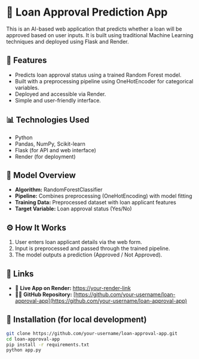 # 🏦 Loan Approval Prediction App

This is an AI-based web application that predicts whether a loan will be approved based on user inputs. It is built using traditional Machine Learning techniques and deployed using Flask and Render.

## 🚀 Features

- Predicts loan approval status using a trained Random Forest model.
- Built with a preprocessing pipeline using OneHotEncoder for categorical variables.
- Deployed and accessible via Render.
- Simple and user-friendly interface.

## 📊 Technologies Used

- Python
- Pandas, NumPy, Scikit-learn
- Flask (for API and web interface)
- Render (for deployment)

## 🧠 Model Overview

- **Algorithm:** RandomForestClassifier
- **Pipeline:** Combines preprocessing (OneHotEncoding) with model fitting
- **Training Data:** Preprocessed dataset with loan applicant features
- **Target Variable:** Loan approval status (Yes/No)

## ⚙️ How It Works

1. User enters loan applicant details via the web form.
2. Input is preprocessed and passed through the trained pipeline.
3. The model outputs a prediction (Approved / Not Approved).

## 📎 Links

- 🔗 **Live App on Render:** [https://your-render-link](https://your-render-link)
- 🧑‍💻 **GitHub Repository:** [https://github.com/your-username/loan-approval-app](https://github.com/your-username/loan-approval-app)

## 📝 Installation (for local development)

```bash
git clone https://github.com/your-username/loan-approval-app.git
cd loan-approval-app
pip install -r requirements.txt
python app.py
